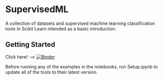 # SupervisedML

A collection of datasets and supervised machine learning classification tools in Scikit Learn intended as a basic introduction.

## Getting Started

Click here! --> [![Binder](https://mybinder.org/badge_logo.svg)](https://mybinder.org/v2/gh/TomStevo/SupervisedML/master)

Before running any of the examples in the notebooks, run Setup.ipynb to update all of the tools to their latest version.
